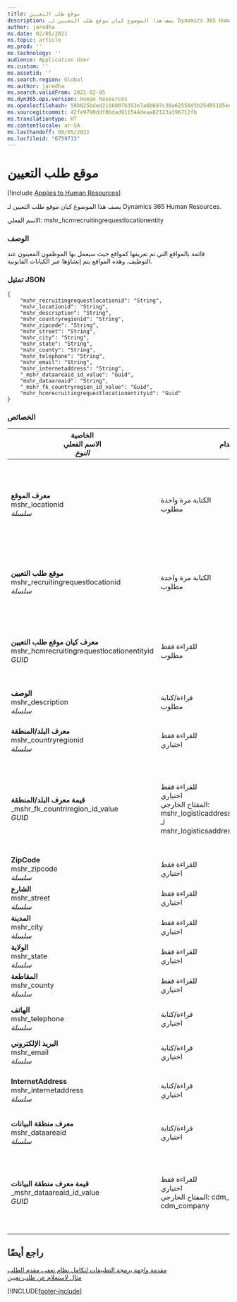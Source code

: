```yaml
---
title: موقع طلب التعيين
description: يصف هذا الموضوع كيان موقع طلب التعيين لـ Dynamics 365 Human Resources.
author: jaredha
ms.date: 02/05/2021
ms.topic: article
ms.prod: ''
ms.technology: ''
audience: Application User
ms.custom: ''
ms.assetid: ''
ms.search.region: Global
ms.author: jaredha
ms.search.validFrom: 2021-02-05
ms.dyn365.ops.version: Human Resources
ms.openlocfilehash: 59b625bded2116007b353e7a6b697c30a62550d5b25d05185ecffe1401fbff27
ms.sourcegitcommit: 42fe9790ddf0bdad911544deaa82123a396712fb
ms.translationtype: HT
ms.contentlocale: ar-SA
ms.lasthandoff: 08/05/2021
ms.locfileid: "6759733"
---
```

# <a name="recruiting-request-location"></a>موقع طلب التعيين

[!include [Applies to Human Resources](../includes/applies-to-hr.md)]

يصف هذا الموضوع كيان موقع طلب التعيين لـ Dynamics 365 Human Resources.

الاسم الفعلي: mshr_hcmrecruitingrequestlocationentity

### <a name="description"></a>الوصف

قائمة بالمواقع التي تم تعريفها كمواقع حيث سيعمل بها الموظفون المعينون عند التوظيف. وهذه المواقع يتم إنشاؤها عبر الكيانات القانونية.

### <a name="json-representation"></a>تمثيل JSON

```
{
    "mshr_recruitingrequestlocationid": "String",
    "mshr_locationid": "String",
    "mshr_description": "String",
    "mshr_countryregionid": "String",
    "mshr_zipcode": "String",
    "mshr_street": "String",
    "mshr_city": "String",
    "mshr_state": "String",
    "mshr_county": "String",
    "mshr_telephone": "String",
    "mshr_email": "String",
    "mshr_internetaddress": "String",
    "_mshr_dataareaid_id_value": "Guid",
    "mshr_dataareaid": "String",
    "_mshr_fk_countryregion_id_value": "Guid",
    "mshr_hcmrecruitingrequestlocationentityid": "Guid"
}
```

### <a name="properties"></a>الخصائص

| الخاصية<br>**الاسم الفعلي**<br>**_النوع_** | استخدام | الوصف |
| --- | --- | --- |
| **معرف الموقع**<br>mshr_locationid<br>*سلسلة* | الكتابة مرة واحدة<br>مطلوب | معرف فريد منشأ بواسطة النظام وقابل للقراءة من المستخدم لموقع التعيين. |
| **موقع طلب التعيين**<br>mshr_recruitingrequestlocationid<br>*سلسلة* | الكتابة مرة واحدة<br>مطلوب | المعرف الفريد المحدد بواسطة المستخدم لموقع التعيين. |
| **معرف كيان موقع طلب التعيين**<br>mshr_hcmrecruitingrequestlocationentityid<br>*GUID* | للقراءة فقط<br>مطلوب | معرف فريد منشأ بواسطة النظام لسجل موقع طلب التعيين. |
| **‏‏الوصف**<br>mshr_description<br>*سلسلة* | قراءة/كتابة<br>مطلوب | وصف الموقع. |
| **معرف البلد/المنطقة**<br>mshr_countryregionid<br>*سلسلة* | للقراءة فقط<br>اختياري | يحدد البلد أو المنطقة التي هى موطن المرشح. |
| **قيمة معرف البلد/المنطقة**<br>_mshr_fk_countriregion_id_value<br>*GUID* | للقراءة فقط<br>اختياري<br>المفتاح الخارجي: mshr_logisticaddresscountryregionentityid لـ mshr_logisticsaddresscountryregionentity | المعرّف الفريد المنشأ بواسطة النظام الخاص بالبلد/المنطقة في العنوان. |
| **ZipCode**<br>mshr_zipcode<br>*سلسلة* | للقراءة فقط<br>اختياري | الرمز البريدي |
| **الشارع**<br>mshr_street<br>*سلسلة* | للقراءة فقط<br>اختياري | عنوان الشارع. |
| **المدينة**<br>mshr_city<br>*سلسلة* | للقراءة فقط<br>اختياري | المدينة. |
| **الولاية**<br>mshr_state<br>*سلسلة* | للقراءة فقط<br>اختياري | الولاية أو المقاطعة. |
| **المقاطعة**<br>mshr_county<br>*سلسلة* | للقراءة فقط<br>اختياري | المقاطعة. |
| **الهاتف**<br>mshr_telephone<br>*سلسلة* | قراءة/كتابة<br>اختياري | رقم الهاتف الخاص بالموقع. |
| **البريد الإلكتروني**<br>mshr_email<br>*سلسلة* | قراءة/كتابة<br>اختياري | عنوان البريد الإلكتروني. |
| **InternetAddress**<br>mshr_internetaddress<br>*سلسلة* | قراءة/كتابة<br>اختياري | عنوان URL لموقع الويب للموقع. |
| **معرف منطقة البيانات**<br>mshr_dataareaid<br>*سلسلة* | قراءة/كتابة<br>اختياري | يحدد الكيان القانوني (الشركة). |
| **قيمة معرف منطقة البيانات**<br>_mshr_dataareaid_id_value<br>*GUID* | للقراءة فقط<br>اختياري<br>المفتاح الخارجي: cdm_companyid للكيان cdm_company | قيمة GUID تم إنشاؤها بواسطة النظام لتعرف الكيان القانوني (الشركة). |

## <a name="see-also"></a>راجع أيضًا

[مقدمة واجهة برمجة التطبيقات لتكامل نظام تعقب مقدم الطلب](hr-admin-integration-ats-api-introduction.md)<br>
[مثال لاستعلام عن طلب تعيين](hr-admin-integration-ats-api-recruiting-request-example-query.md)



[!INCLUDE[footer-include](../includes/footer-banner.md)]